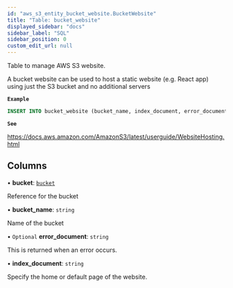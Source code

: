 ```yaml
---
id: "aws_s3_entity_bucket_website.BucketWebsite"
title: "Table: bucket_website"
displayed_sidebar: "docs"
sidebar_label: "SQL"
sidebar_position: 0
custom_edit_url: null
---
```


Table to manage AWS S3 website.

A bucket website can be used to host a static website (e.g. React app) using just the S3 bucket and no additional servers

**`Example`**

```sql TheButton[Create a Static Website For Bucket]="Create a Static Website For Bucket"
INSERT INTO bucket_website (bucket_name, index_document, error_document) VALUES ('mybucket', 'index.html', 'index.html');
```

**`See`**

https://docs.aws.amazon.com/AmazonS3/latest/userguide/WebsiteHosting.html

## Columns

• **bucket**: [`bucket`](aws_s3_entity_bucket.Bucket.md)

Reference for the bucket

• **bucket\_name**: `string`

Name of the bucket

• `Optional` **error\_document**: `string`

This is returned when an error occurs.

• **index\_document**: `string`

Specify the home or default page of the website.
